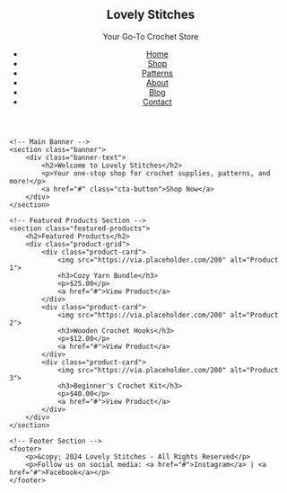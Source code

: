 <!DOCTYPE html>
<html lang="en">
<head>
    <meta charset="UTF-8">
    <meta name="viewport" content="width=device-width, initial-scale=1.0">
    <meta name="description" content="Your go-to crochet brand for handmade yarns, accessories, and patterns.">
    <title>Lovely Stitches - Crochet Brand</title>
    <link rel="stylesheet" href="styles.css">
</head>
<body>
    <!-- Header Section -->
    <header>
        <nav>
            <div class="logo">
                <h1>Lovely Stitches</h1>
                <p>Your Go-To Crochet Store</p>
            </div>
            <ul>
                <li><a href="#">Home</a></li>
                <li><a href="#">Shop</a></li>
                <li><a href="#">Patterns</a></li>
                <li><a href="#">About</a></li>
                <li><a href="#">Blog</a></li>
                <li><a href="#">Contact</a></li>
            </ul>
        </nav>
    </header>

    <!-- Main Banner -->
    <section class="banner">
        <div class="banner-text">
            <h2>Welcome to Lovely Stitches</h2>
            <p>Your one-stop shop for crochet supplies, patterns, and more!</p>
            <a href="#" class="cta-button">Shop Now</a>
        </div>
    </section>

    <!-- Featured Products Section -->
    <section class="featured-products">
        <h2>Featured Products</h2>
        <div class="product-grid">
            <div class="product-card">
                <img src="https://via.placeholder.com/200" alt="Product 1">
                <h3>Cozy Yarn Bundle</h3>
                <p>$25.00</p>
                <a href="#">View Product</a>
            </div>
            <div class="product-card">
                <img src="https://via.placeholder.com/200" alt="Product 2">
                <h3>Wooden Crochet Hooks</h3>
                <p>$12.00</p>
                <a href="#">View Product</a>
            </div>
            <div class="product-card">
                <img src="https://via.placeholder.com/200" alt="Product 3">
                <h3>Beginner's Crochet Kit</h3>
                <p>$40.00</p>
                <a href="#">View Product</a>
            </div>
        </div>
    </section>

    <!-- Footer Section -->
    <footer>
        <p>&copy; 2024 Lovely Stitches - All Rights Reserved</p>
        <p>Follow us on social media: <a href="#">Instagram</a> | <a href="#">Facebook</a></p>
    </footer>
</body>
</html>
                  
